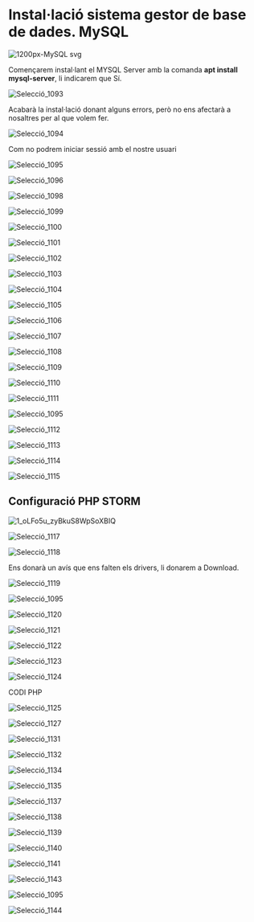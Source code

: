 # Instal·lació sistema gestor de base de dades. MySQL


![1200px-MySQL svg](https://user-images.githubusercontent.com/91249151/155317358-434d220f-baf6-47c5-958d-b1a0f6375c95.png)

Començarem instal·lant el MYSQL Server amb la comanda **apt install mysql-server**, li indicarem que Sí.

![Selecció_1093](https://user-images.githubusercontent.com/91249151/155302043-05e4211c-d0ca-4959-94db-917f8871cf96.png)

Acabarà la instal·lació donant alguns errors, però no ens afectarà a nosaltres per al que volem fer.

![Selecció_1094](https://user-images.githubusercontent.com/91249151/155302575-3ec9045c-8904-4ad1-8212-c01089af7a65.png)

Com no podrem iniciar sessió amb el nostre usuari

![Selecció_1095](https://user-images.githubusercontent.com/91249151/155303908-2f5f1a02-661a-4218-988d-6eb4de063f8e.png)



![Selecció_1096](https://user-images.githubusercontent.com/91249151/155304131-3461de9f-7aa5-491e-864a-e38abb11b687.png)



![Selecció_1098](https://user-images.githubusercontent.com/91249151/155306057-bd714443-5384-4cb4-9a25-0882fe7ab05f.png)


![Selecció_1099](https://user-images.githubusercontent.com/91249151/155307587-e488a3a6-c8f3-420a-be5e-428da88894a0.png)


![Selecció_1100](https://user-images.githubusercontent.com/91249151/155310036-c0f6bfe2-0c1e-4b7e-8f00-8bce15443fb1.png)

![Selecció_1101](https://user-images.githubusercontent.com/91249151/155310768-034e3b99-89f2-49fb-98cf-2088520743b5.png)

![Selecció_1102](https://user-images.githubusercontent.com/91249151/155310779-fa337d77-9617-4e4c-b082-9a4893374db2.png)

![Selecció_1103](https://user-images.githubusercontent.com/91249151/155310803-fb349ca9-082f-4588-a0a3-46893ba8903e.png)

![Selecció_1104](https://user-images.githubusercontent.com/91249151/155310832-298e5d9c-1675-4e61-ab39-13b17561a022.png)

![Selecció_1105](https://user-images.githubusercontent.com/91249151/155310851-7feb10cc-dba4-42da-bb04-bdf1cca18f16.png)

![Selecció_1106](https://user-images.githubusercontent.com/91249151/155310867-e71052fc-3b88-4f35-a9ab-8f95c57e600b.png)

![Selecció_1107](https://user-images.githubusercontent.com/91249151/155310880-78400ad2-d2d5-4d46-a239-676eb6d17473.png)

![Selecció_1108](https://user-images.githubusercontent.com/91249151/155311299-89773416-0299-4ead-864e-879675f98854.png)

![Selecció_1109](https://user-images.githubusercontent.com/91249151/155311321-8e5ac91e-3ea9-410a-9dc3-1f9ec3d36f03.png)

![Selecció_1110](https://user-images.githubusercontent.com/91249151/155311759-4c0d4adc-14a1-46a7-af67-d554cd937bf3.png)

![Selecció_1111](https://user-images.githubusercontent.com/91249151/155312190-8e2c69c8-6170-4645-afb7-3a7ddbf278de.png)

![Selecció_1095](https://user-images.githubusercontent.com/91249151/155312191-bf4b69b6-d5a0-40e6-988e-dbcd348ab232.png)

![Selecció_1112](https://user-images.githubusercontent.com/91249151/155313001-5035dabe-3282-42f0-b121-d0b4bfeedc70.png)

![Selecció_1113](https://user-images.githubusercontent.com/91249151/155313010-7ea8d153-0839-470b-a002-cd2dc2870420.png)

![Selecció_1114](https://user-images.githubusercontent.com/91249151/155313022-3f8325d2-ef86-4250-b18d-d6255cbfd519.png)

![Selecció_1115](https://user-images.githubusercontent.com/91249151/155314088-65870cf4-7d2b-4090-ac01-657ae7d0ae9b.png)

## Configuració PHP STORM

![1_oLFo5u_zyBkuS8WpSoXBIQ](https://user-images.githubusercontent.com/91249151/155317192-cae84918-ac80-4b4c-8bb4-6f6181e53d9f.png)



![Selecció_1117](https://user-images.githubusercontent.com/91249151/155315996-b23ee806-7463-40b4-a0ee-4b8636bc8805.png)

![Selecció_1118](https://user-images.githubusercontent.com/91249151/155316029-49f078fd-3eaf-4907-8807-635c45cd2bb1.png)

Ens donarà un avís que ens falten els drivers, li donarem a Download.

![Selecció_1119](https://user-images.githubusercontent.com/91249151/155316041-7d70d924-610a-46d6-a165-b91e612190f4.png)


![Selecció_1095](https://user-images.githubusercontent.com/91249151/155316870-7870a4aa-11a4-4861-a795-729d3f114763.png)


![Selecció_1120](https://user-images.githubusercontent.com/91249151/155316845-dec9c2e5-1cbc-4734-bfa1-39fbb26f483e.png)

![Selecció_1121](https://user-images.githubusercontent.com/91249151/155316985-b846f4dc-4f42-4d5d-b860-e2d392d5f5f1.png)


![Selecció_1122](https://user-images.githubusercontent.com/91249151/155318235-d60601d9-cbd3-40d5-b871-cfd677990ef9.png)

![Selecció_1123](https://user-images.githubusercontent.com/91249151/155318271-4d30eeb0-4d2f-4314-b7ad-b2cc708d5791.png)

![Selecció_1124](https://user-images.githubusercontent.com/91249151/155318344-872b15ef-dc2d-4dda-8ed8-5f46c5ba08ad.png)

CODI PHP

![Selecció_1125](https://user-images.githubusercontent.com/91249151/155319512-f0b16c68-6348-40be-b7cc-e1745c8a9f9e.png)


![Selecció_1127](https://user-images.githubusercontent.com/91249151/155320679-0c7001b9-dc0b-4208-a181-bcded24c7e03.png)



![Selecció_1131](https://user-images.githubusercontent.com/91249151/155321350-ee8c76e6-6b60-4e79-8544-6748a286f441.png)


![Selecció_1132](https://user-images.githubusercontent.com/91249151/155332635-b0dda926-c297-402f-aaea-9fc7d572fb7a.png)


![Selecció_1134](https://user-images.githubusercontent.com/91249151/155332661-22add513-5485-442d-9fb2-b70d17160fb4.png)



![Selecció_1135](https://user-images.githubusercontent.com/91249151/155333055-3066480b-5470-4d47-ad00-d94e669631e1.png)


![Selecció_1137](https://user-images.githubusercontent.com/91249151/155333063-7c8ad2ad-02f7-4e65-8fc9-91708d16a603.png)


![Selecció_1138](https://user-images.githubusercontent.com/91249151/155333956-f837680f-4a62-4b23-8ee1-ecd2bf978fc9.png)


![Selecció_1139](https://user-images.githubusercontent.com/91249151/155333972-6d510bbc-d39e-45c8-80d8-01d637a9c51d.png)


![Selecció_1140](https://user-images.githubusercontent.com/91249151/155333992-11a10708-371f-454c-85a5-4088d009a44b.png)


![Selecció_1141](https://user-images.githubusercontent.com/91249151/155334022-d54f4220-5c90-4962-81e6-a39f143c9b6a.png)




![Selecció_1143](https://user-images.githubusercontent.com/91249151/155335981-acc28a69-7fa7-4e22-aab0-97baebdff002.png)


![Selecció_1095](https://user-images.githubusercontent.com/91249151/155336052-8a9f234b-f9e1-4e91-8829-99f1bf44ddf5.png)



![Selecció_1144](https://user-images.githubusercontent.com/91249151/155336006-d9453e1e-bf83-46f1-83d7-a6d347036cf7.png)





